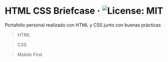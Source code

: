 # HTML CSS Briefcase &middot; ![License: MIT](https://img.shields.io/badge/License-MIT-yellow.svg)

Portafolio personal realizado con HTML y CSS junto con buenas prácticas

> HTML

> CSS

> Mobile First

